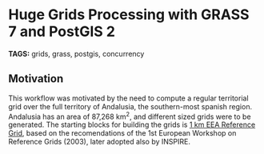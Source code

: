 # Huge Grids Processing with GRASS 7 and PostGIS 2

__TAGS:__ grids, grass, postgis, concurrency

## Motivation

This workflow was motivated by the need to compute a regular territorial grid
over the full territory of Andalusia, the southern-most spanish region.
Andalusia has an area of 87,268 km<sup>2</sup>, and different sized grids were
to be generated. The starting blocks for building the grids is
[1 km EEA Reference Grid][0], based on the recomendations of the 1st European
Workshop on Reference Grids (2003), later adopted also by INSPIRE.

[0]: http://www.eea.europa.eu/data-and-maps/data/eea-reference-grids-2
